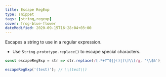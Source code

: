 ```yaml
---
title: Escape RegExp
type: snippet
tags: [string,regexp]
cover: frog-blue-flower
dateModified: 2020-09-15T16:28:04+03:00
---
```


Escapes a string to use in a regular expression.

- Use `String.prototype.replace()` to escape special characters.

```js
const escapeRegExp = str => str.replace(/[.*+?^${}()|[\]\\]/g, '\\$&');
```

```js
escapeRegExp('(test)'); // \\(test\\)
```

